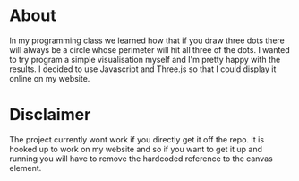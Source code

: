 # About
In my programming class we learned how that if you draw three dots there will always be a circle whose perimeter will hit all three of the dots. I wanted to try program a simple visualisation myself and I'm pretty happy with the results. I decided to use Javascript and Three.js so that I could display it online on my website.

# Disclaimer
The project currently wont work if you directly get it off the repo. It is hooked up to work on my website and so if you want to get it up and running you will have to remove the hardcoded reference to the canvas element.

